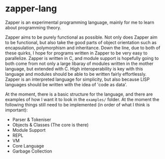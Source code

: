 # zapper-lang
Zapper is an experimental programming language, mainly for me to learn about programming theory.

Zapper aims to be purely functional as possible. Not only does Zapper aim to be functional, but also take the good parts of object
orientation such as encapsulation, polymorphism and inheritance. Down the line, due to both of these quirks, I hope
for programs written in Zapper to be very easy to parallelize. Zapper is written in C, and module support is hopefully
going to both come from not only a large libaray of modules written in the mother language, but extended with C. High
interoperability is key with this language and modules should be able to be written fairly effortlessly. Zapper is
an interpreted language for simplicity, but also because LISP languages should be written with the idea of 'code as data'.

At the moment, there is a basic structure for the language, and there are examples of
how I want it to look in the ```examples/``` folder. At the moment the following things still need to be implemented
(in order of what I think is important):

 - Parser & Tokeniser
 - Objects & Classes (The core is there)
 - Module Support
 - REPL
 - VM
 - Core Language
 - Garbage Collection
